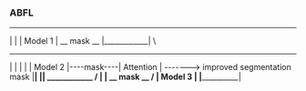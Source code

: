 ### ABFL


 ____________
|            |
|  Model 1   | __ mask __
|____________|             \
 ____________              ______________
|            |            |              |
|  Model 2   |----mask----|  Attention   | -------> improved segmentation mask 
|____________|            |______________|
 ____________              /
|            | __ mask __ /
|  Model 3   |
|____________|
